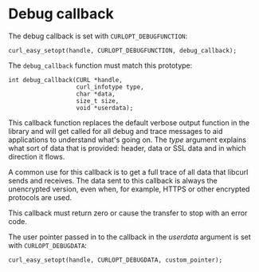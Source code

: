 # Debug callback

The debug callback is set with `CURLOPT_DEBUGFUNCTION`:

    curl_easy_setopt(handle, CURLOPT_DEBUGFUNCTION, debug_callback);

The `debug_callback` function must match this prototype:

    int debug_callback(CURL *handle,
                       curl_infotype type,
                       char *data,
                       size_t size,
                       void *userdata);

This callback function replaces the default verbose output function in the
library and will get called for all debug and trace messages to aid
applications to understand what's going on. The *type* argument explains what
sort of data that is provided: header, data or SSL data and in which direction
it flows.

A common use for this callback is to get a full trace of all data that libcurl
sends and receives. The data sent to this callback is always the unencrypted
version, even when, for example, HTTPS or other encrypted protocols are used.

This callback must return zero or cause the transfer to stop with an error
code.

The user pointer passed in to the callback in the *userdata* argument is set
with `CURLOPT_DEBUGDATA`:

    curl_easy_setopt(handle, CURLOPT_DEBUGDATA, custom_pointer);
